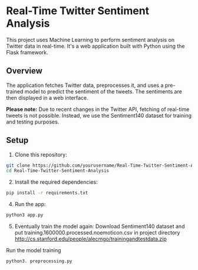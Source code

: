 # Real-Time Twitter Sentiment Analysis

This project uses Machine Learning to perform sentiment analysis on Twitter data in real-time. It's a web application built with Python using the Flask framework.

## Overview

The application fetches Twitter data, preprocesses it, and uses a pre-trained model to predict the sentiment of the tweets. The sentiments are then displayed in a web interface.

**Please note:** Due to recent changes in the Twitter API, fetching of real-time tweets is not possible. Instead, we use the Sentiment140 dataset for training and testing purposes.

## Setup

1. Clone this repository:
```bash
git clone https://github.com/yourusername/Real-Time-Twitter-Sentiment-Analysis.git
cd Real-Time-Twitter-Sentiment-Analysis
```
2. Install the required dependencies:
```bash
pip install -r requirements.txt
```
4. Run the app:
```bash
python3 app.py
```
5. Eventually train the model again:
Download Sentiment140 dataset and put training.1600000.processed.noemoticon.csv in project directory
http://cs.stanford.edu/people/alecmgo/trainingandtestdata.zip

Run the model training
```bash
python3. preprocessing.py
```
